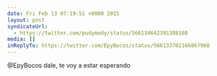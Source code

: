```yaml
---
date: Fri Feb 13 07:19:51 +0000 2015
layout: post
syndicateUrl:
  - https://twitter.com/pudymody/status/566134642391388160
media: []
inReplyTo: https://twitter.com/EpyBocos/status/566133702166867968
---
```

@EpyBocos dale, te voy a estar esperando


